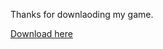 Thanks for downlaoding my game.

[Download here](https://github.com/AnkitSharma-666/Planetarium-3D/releases)
